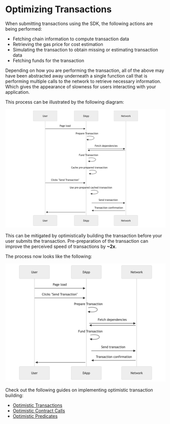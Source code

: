 # Optimizing Transactions

When submitting transactions using the SDK, the following actions are being performed:

- Fetching chain information to compute transaction data
- Retrieving the gas price for cost estimation
- Simulating the transaction to obtain missing or estimating transaction data
- Fetching funds for the transaction

Depending on how you are performing the transaction, all of the above may have been abstracted away underneath a single function call that is performing multiple calls to the network to retrieve necessary information. Which gives the appearance of slowness for users interacting with your application.

This process can be illustrated by the following diagram:

![Pre-optimization Tx Process](../../public/tx-optimization-before.png)

This can be mitigated by optimistically building the transaction before your user submits the transaction. Pre-preparation of the transaction can improve the perceived speed of transactions by **~2x**.

The process now looks like the following:

![Post-optimization Tx Process](../../public/tx-optimization-after.png)

Check out the following guides on implementing optimistic transaction building:

- [Optimistic Transactions](./optimistic-transactions)
- [Optimistic Contract Calls](./optimistic-contract-calls)
- [Optimistic Predicates](./optimistic-predicates)
